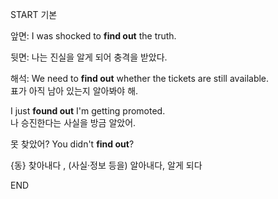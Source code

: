 START
기본

앞면:
I was shocked to **find out** the truth.

뒷면:
나는 진실을 알게 되어 충격을 받았다.

해석:
We need to **find out** whether the tickets are still available.  
표가 아직 남아 있는지 알아봐야 해.

I just **found out** I'm getting promoted.  
나 승진한다는 사실을 방금 알았어.

못 찾았어?
You didn't **find out**?

{동} 찾아내다 , (사실·정보 등을) 알아내다, 알게 되다
<!--ID: 1747104094487-->
END